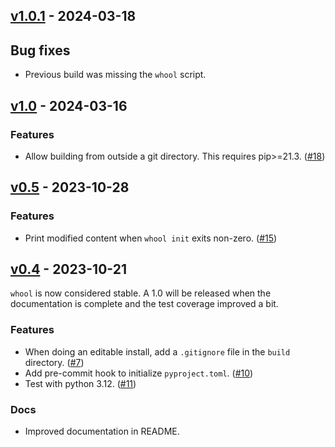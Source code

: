 ## [v1.0.1](https://github.com/sbidoul/whool/tree/v1.0.1) - 2024-03-18

## Bug fixes

- Previous build was missing the `whool` script.

## [v1.0](https://github.com/sbidoul/whool/tree/v1.0) - 2024-03-16


### Features

- Allow building from outside a git directory. This requires pip>=21.3. ([#18](https://github.com/sbidoul/whool/issues/18))


## [v0.5](https://github.com/sbidoul/whool/tree/v0.5) - 2023-10-28


### Features

- Print modified content when `whool init` exits non-zero. ([#15](https://github.com/sbidoul/whool/issues/15))


## [v0.4](https://github.com/sbidoul/whool/tree/v0.4) - 2023-10-21

`whool` is now considered stable. A 1.0 will be released when the documentation is
complete and the test coverage improved a bit.

### Features

- When doing an editable install, add a `.gitignore` file in the `build` directory. ([#7](https://github.com/sbidoul/whool/issues/7))
- Add pre-commit hook to initialize `pyproject.toml`. ([#10](https://github.com/sbidoul/whool/issues/10))
- Test with python 3.12. ([#11](https://github.com/sbidoul/whool/issues/11))

### Docs

- Improved documentation in README.
